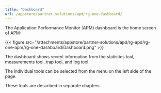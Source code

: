 ```yaml
---
title: "Dashboard"
url: /appstore/partner-solutions/apd/rg-one-dashboard/
---
```

The Application Performance Monitor (APM) dashboard is the home screen of APM:

{{< figure src="/attachments/appstore/partner-solutions/apd/rg-apd/rg-one-apm/rg-one-dashboard/Dashboard.png" >}}

The dashboard shows recent information from the statistics tool, measurements tool, trap tool, and log tool.

The individual tools can be selected from the menu on the left side of the page.

These tools are described in separate chapters.
